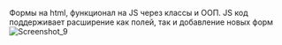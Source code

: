 Формы на html, функционал на JS через классы и ООП. 
JS код поддерживает расширение как полей, так и добавление новых форм
![Screenshot_9](https://github.com/AntonLihtar/various_code/assets/111772207/23213f03-baf0-40a9-b464-82c98ad2e003)
